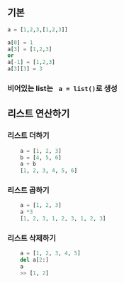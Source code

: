 ## 기본
``` python
a = [1,2,3,[1,2,3]]

a[0] = 1
a[3] = [1,2,3]
or
a[-1] = [1,2,3]
a[3][3] = 3

```

### 비어있는 list는 ``` a = list()```로 생성

## 리스트 연산하기

### 리스트 더하기
``` python
    a = [1, 2, 3]
    b = [4, 5, 6]
    a + b
    [1, 2, 3, 4, 5, 6]

```

### 리스트 곱하기
``` python
    a = [1, 2, 3]
    a *3
    [1, 2, 3, 1, 2, 3, 1, 2, 3]

```

### 리스트 삭제하기
``` python
    a = [1, 2, 3, 4, 5]
    del a[2:]
    a
    >> [1, 2]

```

